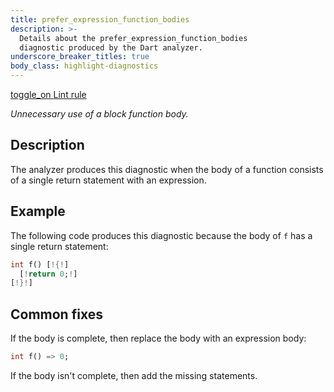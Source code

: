 ```yaml
---
title: prefer_expression_function_bodies
description: >-
  Details about the prefer_expression_function_bodies
  diagnostic produced by the Dart analyzer.
underscore_breaker_titles: true
body_class: highlight-diagnostics
---
```


<div class="tags">
  <a class="tag-label"
      href="/tools/linter-rules/prefer_expression_function_bodies"
      title="Learn about the lint rule that enables this diagnostic."
      aria-label="Learn about the lint rule that enables this diagnostic."
      target="_blank">
    <span class="material-symbols" aria-hidden="true">toggle_on</span>
    <span>Lint rule</span>
  </a>
</div>

_Unnecessary use of a block function body._

## Description

The analyzer produces this diagnostic when the body of a function consists
of a single return statement with an expression.

## Example

The following code produces this diagnostic because the body of `f` has a
single return statement:

```dart
int f() [!{!]
  [!return 0;!]
[!}!]
```

## Common fixes

If the body is complete, then replace the body with an expression body:

```dart
int f() => 0;
```

If the body isn't complete, then add the missing statements.
